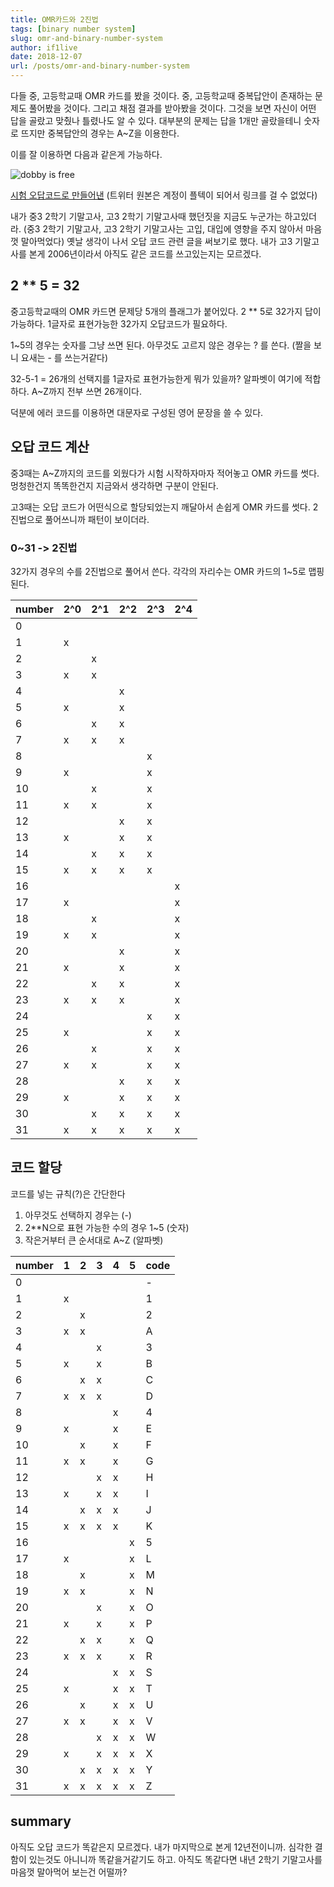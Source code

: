```yaml
---
title: OMR카드와 2진법
tags: [binary number system]
slug: omr-and-binary-number-system
author: if1live
date: 2018-12-07
url: /posts/omr-and-binary-number-system
---
```


다들 중, 고등학교때 OMR 카드를 봤을 것이다.
중, 고등학교때 중복답안이 존재하는 문제도 풀어봤을 것이다.
그리고 채점 결과를 받아봤을 것이다.
그것을 보면 자신이 어떤 답을 골랐고 맞췄나 틀렸나도 알 수 있다.
대부분의 문제는 답을 1개만 골랐을테니 숫자로 뜨지만 중복답안의 경우는 A~Z을 이용한다.

이를 잘 이용하면 다음과 같은게 가능하다.

![dobby is free]({attach}omr-and-binary-number-system/i15537933717.jpg)

[시험 오답코드로 만들어낸](http://www.inven.co.kr/board/webzine/2097/1103750?category=%EA%B8%B0%ED%83%80) 
(트위터 원본은 계정이 플텍이 되어서 링크를 걸 수 없었다)

내가 중3 2학기 기말고사, 고3 2학기 기말고사때 했던짓을 지금도 누군가는 하고있더라.
(중3 2학기 기말고사, 고3 2학기 기말고사는 고입, 대입에 영향을 주지 않아서 마음껏 말아먹었다)
옛날 생각이 나서 오답 코드 관련 글을 써보기로 했다.
내가 고3 기말고사를 본게 2006년이라서 아직도 같은 코드를 쓰고있는지는 모르겠다.

## 2 ** 5 = 32

중고등학교때의 OMR 카드면 문제당 5개의 플래그가 붙어있다.
2 ** 5로 32가지 답이 가능하다.
1글자로 표현가능한 32가지 오답코드가 필요하다.

1~5의 경우는 숫자를 그냥 쓰면 된다.
아무것도 고르지 않은 경우는 ? 를 쓴다. (짤을 보니 요새는 - 를 쓰는거같다)

32-5-1 = 26개의 선택지를 1글자로 표현가능한게 뭐가 있을까?
알파벳이 여기에 적합하다. A~Z까지 전부 쓰면 26개이다.

덕분에 에러 코드를 이용하면 대문자로 구성된 영어 문장을 쓸 수 있다.

## 오답 코드 계산

중3때는 A~Z까지의 코드를 외웠다가 시험 시작하자마자 적어놓고 OMR 카드를 썻다.
멍청한건지 똑똑한건지 지금와서 생각하면 구분이 안된다.

고3때는 오답 코드가 어떤식으로 할당되었는지 깨달아서 손쉽게 OMR 카드를 썻다.
2진법으로 풀어쓰니까 패턴이 보이더라.

### 0~31 -> 2진법

32가지 경우의 수를 2진법으로 풀어서 쓴다.
각각의 자리수는 OMR 카드의 1~5로 맵핑된다.

number | 2^0 | 2^1 | 2^2 | 2^3 | 2^4
-------|-----|-----|-----|-----|----
0 | | | | |
1 |x| | | |
2 | |x| | |
3 |x|x| | |
4 | | |x| |
5 |x| |x| |
6 | |x|x| |
7 |x|x|x| |
8 | | | |x|
9 |x| | |x|
10 | |x| |x|
11 |x|x| |x|
12 | | |x|x|
13 |x| |x|x|
14 | |x|x|x|
15 |x|x|x|x|
16 | | | | |x
17 |x| | | |x
18 | |x| | |x
19 |x|x| | |x
20 | | |x| |x
21 |x| |x| |x
22 | |x|x| |x
23 |x|x|x| |x
24 | | | |x|x
25 |x| | |x|x
26 | |x| |x|x
27 |x|x| |x|x
28 | | |x|x|x
29 |x| |x|x|x
30 | |x|x|x|x
31 |x|x|x|x|x

## 코드 할당

코드를 넣는 규칙(?)은 간단한다

1. 아무것도 선택하지 경우는 (-)
2. 2**N으로 표현 가능한 수의 경우 1~5 (숫자)
3. 작은거부터 큰 순서대로 A~Z (알파벳)

number | 1 | 2 | 3 | 4 | 5 | code
-------|---|---|---|---|---|-----
0 | | | | | |-
1 |x| | | | |1
2 | |x| | | |2
3 |x|x| | | |A
4 | | |x| | |3
5 |x| |x| | |B
6 | |x|x| | |C
7 |x|x|x| | |D
8 | | | |x| |4
9 |x| | |x| |E
10 | |x| |x| |F
11 |x|x| |x| |G
12 | | |x|x| |H
13 |x| |x|x| |I
14 | |x|x|x| |J
15 |x|x|x|x| |K
16 | | | | |x|5
17 |x| | | |x|L
18 | |x| | |x|M
19 |x|x| | |x|N
20 | | |x| |x|O
21 |x| |x| |x|P
22 | |x|x| |x|Q
23 |x|x|x| |x|R
24 | | | |x|x|S
25 |x| | |x|x|T
26 | |x| |x|x|U
27 |x|x| |x|x|V
28 | | |x|x|x|W
29 |x| |x|x|x|X
30 | |x|x|x|x|Y
31 |x|x|x|x|x|Z

## summary

아직도 오답 코드가 똑같은지 모르겠다. 내가 마지막으로 본게 12년전이니까.
심각한 결함이 있는것도 아니니까 똑같을거같기도 하고.
아직도 똑같다면 내년 2학기 기말고사를 마음껏 말아먹어 보는건 어떨까?

